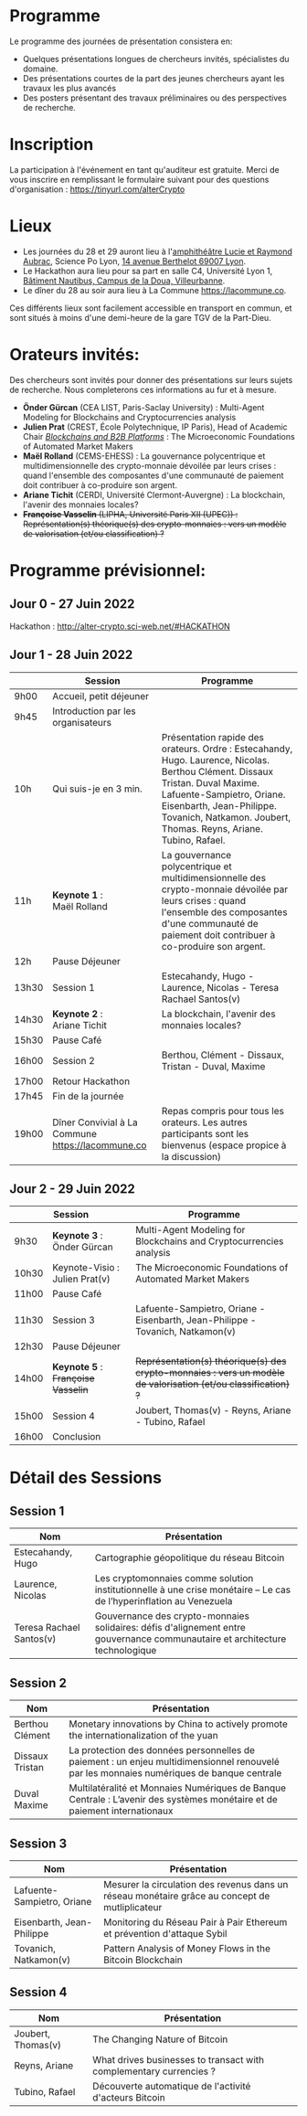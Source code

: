 # Programme 
Le programme des journées de présentation consistera en: 

- Quelques présentations longues de chercheurs invités, spécialistes du domaine.
- Des présentations courtes de la part des jeunes chercheurs ayant les travaux les plus avancés
- Des posters présentant des travaux préliminaires ou des perspectives de recherche.

# Inscription
La participation à l'événement en tant qu'auditeur est gratuite. Merci de vous inscrire en remplissant le formulaire suivant pour des questions d'organisation : https://tinyurl.com/alterCrypto

# Lieux
* Les journées du 28 et 29 auront lieu à l'[amphithéâtre Lucie et Raymond Aubrac](https://www.sciencespo-lyon.fr/sites/default/files/20210216_plan_campus_Sciences_Po_Lyon.pdf), Science Po Lyon, [14 avenue Berthelot 69007 Lyon](https://goo.gl/maps/euS7iT4qECo6GyMY7).
* Le Hackathon aura lieu pour sa part en salle C4, Université Lyon 1, [Bâtiment Nautibus, Campus de la Doua, Villeurbanne](https://goo.gl/maps/zVHrh78Wq2q7wZrc7).
* Le dîner du 28 au soir aura lieu à La Commune https://lacommune.co.

Ces différents lieux sont facilement accessible en transport en commun, et sont situés à moins d'une demi-heure de la gare TGV de la Part-Dieu.

# Orateurs invités:
Des chercheurs sont invités pour donner des présentations sur leurs sujets de recherche. Nous completerons ces informations au fur et à mesure.
- **Önder Gürcan** (CEA LIST, Paris-Saclay University) : Multi-Agent Modeling for Blockchains and Cryptocurrencies analysis
- **Julien Prat** (CREST, École Polytechnique, IP Paris), Head of Academic Chair [*Blockchains and B2B Platforms*](https://blockchain-chair.io/) : The Microeconomic Foundations of Automated Market Makers
- **Maël Rolland** (CEMS-EHESS) : La gouvernance polycentrique et multidimensionnelle des crypto-monnaie dévoilée par leurs crises : quand l'ensemble des composantes d'une communauté de paiement doit contribuer à co-produire son argent.
- **Ariane Tichit** (CERDI, Université Clermont-Auvergne) : La blockchain, l'avenir des monnaies locales?
- ~~**Françoise Vasselin** (LIPHA, Université Paris XII (UPEC)) : Représentation(s) théorique(s) des crypto-monnaies : vers un modèle de valorisation (et/ou classification) ?~~

# Programme prévisionnel:

## Jour 0 - 27 Juin 2022
Hackathon : http://alter-crypto.sci-web.net/#HACKATHON

## Jour 1 - 28 Juin 2022

|   | Session  | Programme                        |                                                                                                                                                                              
|-------|------------------------------------------------|------------------------------------------------------------------------------------------------------------------------------------------------------------------------------------------------------------|
| 9h00  | Accueil, petit déjeuner                        |                                                                                                                                                                                                       | 
| 9h45  | Introduction par les organisateurs             |                                                                                                                                                                                                            |  
| 10h   | Qui suis-je en 3 min.                          | Présentation rapide des orateurs. Ordre : Estecahandy, Hugo. Laurence, Nicolas. Berthou Clément. Dissaux Tristan. Duval Maxime. Lafuente-Sampietro, Oriane. Eisenbarth, Jean-Philippe. Tovanich, Natkamon. Joubert, Thomas. Reyns, Ariane. Tubino, Rafael.                                                                                                                                                                        | 
| 11h   | **Keynote 1** : <br> Maël Rolland                       | La gouvernance polycentrique et multidimensionnelle des crypto-monnaie dévoilée par leurs crises : quand l'ensemble des composantes d'une communauté de paiement doit contribuer à co-produire son argent. |   |   |
| 12h   | Pause Déjeuner                                 |                                                                                                                                                                                                       |
| 13h30 | Session 1                                      | Estecahandy, Hugo - Laurence, Nicolas - Teresa Rachael Santos(v)                                                                                                                                                   |  
| 14h30 | **Keynote 2** : <br> Ariane Tichit                      | La blockchain, l'avenir des monnaies locales?                                                                                                                                                              |
| 15h30 | Pause Café                                     |                                                                                                                                                                                                       |  
| 16h00 | Session 2                                      | Berthou, Clément - Dissaux, Tristan - Duval, Maxime                                                                                                                                                        | 
| 17h00 | Retour Hackathon                               |                                                                                                                                                                                                            | 
| 17h45 | Fin de la journée                              |                                                                                                                                                                                                       |  
| 19h00 | Dîner Convivial à La Commune https://lacommune.co | Repas compris pour tous les orateurs. Les autres participants sont les bienvenus (espace propice à la discussion)                                                                                          |   |   |

## Jour 2 - 29 Juin 2022
|   | Session                 | Programme                                                                                                                                                                                                    |
|-------|------------------------------------------------|------------------------------------------------------------------------------------------------------------------------------------------------------------------------------------------------------------|
| 9h30  | **Keynote 3** : <br> Önder Gürcan       | Multi-Agent Modeling for Blockchains and Cryptocurrencies analysis                                           |   
| 10h30 | Keynote-Visio : <br> Julien Prat(v)    | The Microeconomic Foundations of Automated Market Makers                                               |   
| 11h00 | Pause Café                     |                                                                                                         |   
| 11h30   | Session 3                      | Lafuente-Sampietro, Oriane - Eisenbarth, Jean-Philippe - Tovanich, Natkamon(v)                                  | 
| 12h30   | Pause Déjeuner                 |                                                                                                         | 
| 14h00 | **Keynote 5** : <br> ~~Françoise Vasselin~~ | ~~Représentation(s) théorique(s) des crypto-monnaies : vers un modèle de valorisation (et/ou classification) ?~~ |  
| 15h00 | Session 4                      |  Joubert, Thomas(v) - Reyns, Ariane - Tubino, Rafael                                         |   
| 16h00 | Conclusion                     |     

# Détail des Sessions
## Session 1

| Nom               | Présentation                                                                                                       |
|-------------------|--------------------------------------------------------------------------------------------------------------------|
| Estecahandy, Hugo | Cartographie géopolitique du réseau Bitcoin                                                                        |
| Laurence, Nicolas | Les cryptomonnaies comme solution institutionnelle à une crise monétaire – Le cas de l’hyperinflation au Venezuela |
| Teresa Rachael Santos(v) | Gouvernance des crypto-monnaies solidaires: défis d'alignement entre gouvernance communautaire et architecture technologique |

## Session 2

| Nom             | Présentation                                                                                                                             |
|-----------------|------------------------------------------------------------------------------------------------------------------------------------------|
| Berthou Clément | Monetary innovations by China to actively promote the internationalization of the yuan                                                   |
| Dissaux Tristan | La protection des données personnelles de paiement : un enjeu multidimensionnel renouvelé par les monnaies numériques de banque centrale |
| Duval Maxime    | Multilatéralité et Monnaies Numériques de Banque Centrale : L’avenir des systèmes monétaire et de paiement internationaux                |

## Session 3
| Nom                        | Présentation                                                                                   |
|----------------------------|------------------------------------------------------------------------------------------------|
| Lafuente-Sampietro, Oriane | Mesurer la circulation des revenus dans un réseau monétaire grâce au concept de mutliplicateur |
| Eisenbarth, Jean-Philippe  | Monitoring du Réseau Pair à Pair Ethereum et prévention d'attaque Sybil                        |
| Tovanich, Natkamon(v)         | Pattern Analysis of Money Flows in the Bitcoin Blockchain                                      |

## Session 4
| Nom                     | Présentation                                                                                         |
|-------------------------|------------------------------------------------------------------------------------------------------|
| Joubert, Thomas(v)         | The Changing Nature of Bitcoin                                                                       |
| Reyns, Ariane | What drives businesses to transact with complementary currencies ?                                   |
| Tubino, Rafael           | Découverte automatique de l'activité d'acteurs Bitcoin                                               |


